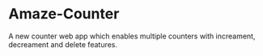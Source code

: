# Amaze-Counter
A new counter web app which enables multiple counters with increament, decreament and delete features.
